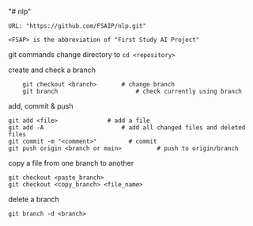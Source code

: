 "# nlp"
```
URL: "https://github.com/FSAIP/nlp.git"

<FSAP> is the abbreviation of "First Study AI Project"
```

git commands
change directory to <repository>
``` cd <repository> ```

create and check a branch
``` git branch <branch> 	        # create a new branch
    git checkout <branch>      	# change branch
    git branch                      # check currently using branch
```
add, commit & push
```
git add <file>   	        # add a file
git add -A                   	# add all changed files and deleted files
git commit -m "<comment>"         # commit
git push origin <branch or main>          # push to origin/branch
```

copy a file from one branch to another
```
git checkout <paste_branch>
git checkout <copy_branch> <file_name> 
```

delete a branch
```
git branch -d <branch>
```
